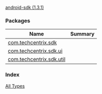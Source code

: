 [android-sdk (1.3.1)](./index.md)

### Packages

| Name | Summary |
|---|---|
| [com.techcentrix.sdk](com.techcentrix.sdk/index.md) |  |
| [com.techcentrix.sdk.ui](com.techcentrix.sdk.ui/index.md) |  |
| [com.techcentrix.sdk.util](com.techcentrix.sdk.util/index.md) |  |

### Index

[All Types](alltypes/index.md)